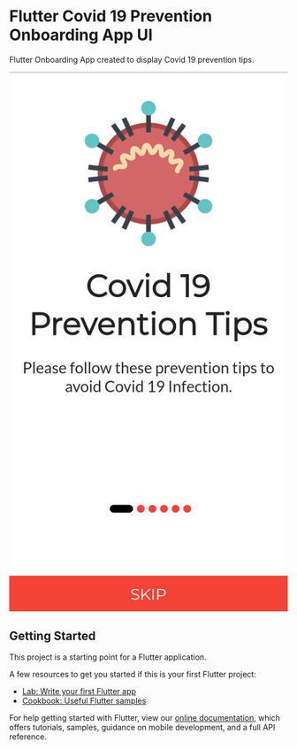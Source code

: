 # Flutter Covid 19 Prevention Onboarding App UI

Flutter Onboarding App created to display Covid 19 prevention tips.

![alt text](https://github.com/snilesh10/flutter_covid19_onboarding_ui/blob/main/assets/images/flutter-covid19-onboarding-ui.gif?raw=true)

## Getting Started

This project is a starting point for a Flutter application.

A few resources to get you started if this is your first Flutter project:

- [Lab: Write your first Flutter app](https://flutter.dev/docs/get-started/codelab)
- [Cookbook: Useful Flutter samples](https://flutter.dev/docs/cookbook)

For help getting started with Flutter, view our
[online documentation](https://flutter.dev/docs), which offers tutorials,
samples, guidance on mobile development, and a full API reference.

